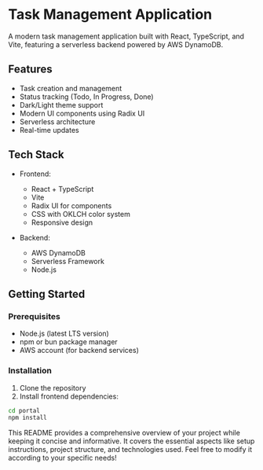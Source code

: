 # Task Management Application

A modern task management application built with React, TypeScript, and Vite, featuring a serverless backend powered by AWS DynamoDB.

## Features

- Task creation and management
- Status tracking (Todo, In Progress, Done)
- Dark/Light theme support
- Modern UI components using Radix UI
- Serverless architecture
- Real-time updates

## Tech Stack

- Frontend:
  - React + TypeScript
  - Vite
  - Radix UI for components
  - CSS with OKLCH color system
  - Responsive design

- Backend:
  - AWS DynamoDB
  - Serverless Framework
  - Node.js

## Getting Started

### Prerequisites

- Node.js (latest LTS version)
- npm or bun package manager
- AWS account (for backend services)

### Installation

1. Clone the repository
2. Install frontend dependencies:
```bash
cd portal
npm install
```

This README provides a comprehensive overview of your project while keeping it concise and informative. It covers the essential aspects like setup instructions, project structure, and technologies used. Feel free to modify it according to your specific needs!